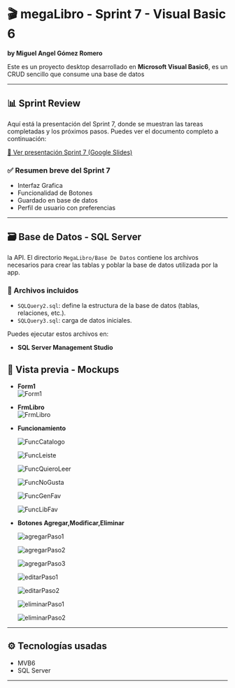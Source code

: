 # 🎬 megaLibro - Sprint 7 - Visual Basic 6 
**by Miguel Angel Gómez Romero**

Este es un proyecto desktop desarrollado en **Microsoft Visual Basic6**, es un CRUD sencillo que consume una base de datos


---

## 📊 Sprint Review

Aquí está la presentación del Sprint 7, donde se muestran las tareas completadas y los próximos pasos. Puedes ver el documento completo a continuación:

[🔗 Ver presentación Sprint 7 (Google Slides)](https://docs.google.com/document/d/1QO8UCPAw0dQSnmPRudnz8fLPw0eXkzSCcD51BrwAGtw/edit?usp=sharing)

### ✅ Resumen breve del Sprint 7
- Interfaz Grafica
- Funcionalidad de Botones
- Guardado en base de datos
- Perfil de usuario con preferencias

---

## 🗃️ Base de Datos - SQL Server
 la API.
El directorio `MegaLibro/Base De Datos` contiene los archivos necesarios para crear las tablas y poblar la base de datos utilizada por la app.

### 📁 Archivos incluidos

- `SQLQuery2.sql`: define la estructura de la base de datos (tablas, relaciones, etc.).
- `SQLQuery3.sql`: carga de datos iniciales.


Puedes ejecutar estos archivos en:

- **SQL Server Management Studio**


## 📸 Vista previa - Mockups

- **Form1**  
  ![Form1](./Image/form1.png)

- **FrmLibro**  
  ![FrmLibro](./Image/frmLibro.png)

- **Funcionamiento**

  ![FuncCatalogo](./Image/funCat.png)

  ![FuncLeiste](./Image/leiste.png)

  ![FuncQuieroLeer](./Image/quieroLeer.png)

  ![FuncNoGusta](./Image/NoGusta.png)

  ![FuncGenFav](./Image/genFav.png)

  ![FuncLibFav](./Image/libFav.png)

- **Botones Agregar,Modificar,Eliminar**

  ![agregarPaso1](./Image/add1.png)

  ![agregarPaso2](./Image/add2.png)
  
  ![agregarPaso3](./Image/add3.png)

  ![editarPaso1](./Image/ed1.png)

  ![editarPaso2](./Image/ed2.png)

  ![eliminarPaso1](./Image/del1.png)

  ![eliminarPaso2](./Image/del2.png)

---

## ⚙️ Tecnologías usadas
- MVB6 
- SQL Server

---
